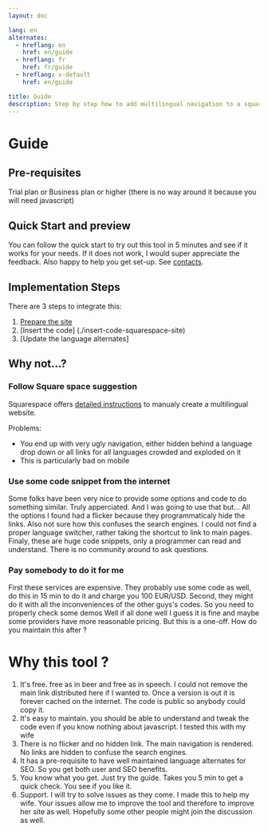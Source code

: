 ```yaml
---
layout: doc

lang: en
alternates:
  - hreflang: en
    href: en/guide
  - hreflang: fr
    href: fr/guide
  - hreflang: x-default
    href: en/guide

title: Guide
description: Step by step how to add multilingual navigation to a squarespace website
---
```


# Guide

## Pre-requisites

Trial plan or Business plan or higher (there is no way around it because you will need javascript)


## Quick Start and preview

You can follow the quick start to try out this tool in 5 minutes and see if it works for your needs.
If it does not work, I would super appreciate the feedback. Also happy to help you get set-up. See [contacts](./contact).


## Implementation Steps

There are 3 steps to integrate this:
1. [Prepare the site](./prepare-squarespace-site)
2. [Insert the code] (./insert-code-squarespace-site)
3. [Update the language alternates]


## Why not...?

### Follow Square space suggestion

Squarespace offers [detailed instructions](https://support.squarespace.com/hc/en-us/articles/16552875658765-Manually-creating-a-multilingual-site) to manualy create a multilingual website.

Problems:
- You end up with very ugly navigation, either hidden behind a language drop down or all links for all languages crowded and exploded on it
- This is particularly bad on mobile

### Use some code snippet from the internet

Some folks have been very nice to provide some options and code to do something similar.
Truly apperciated. And I was going to use that but...
All the options I found had a flicker because they programmaticaly hide the links. Also not sure how this confuses the search engines.
I could not find a proper language switcher, rather taking the shortcut to link to main pages.
Finaly, these are huge code snippets, only a programmer can read and understand.
There is no community around to ask questions.



### Pay somebody to do it for me

First these services are expensive. They probably use some code as well, do this in 15 min to do it and charge you 100 EUR/USD.
Second, they might do it with all the inconveniences of the other guys's codes. So you need to properly check some demos
Well if all done well I guess it is fine and maybe some providers have more reasonable pricing. But this is a one-off. How do you maintain this after ?


# Why this tool ?


1. It's free. free as in beer and free as in speech. I could not remove the main link distributed here if I wanted to. Once a version is out it is forever cached on the internet. The code is public so anybody could copy it.
2. It's easy to maintain. you should be able to understand and tweak the code even if you know nothing about javascript. I tested this with my wife 
3. There is no flicker and no hidden link. The main navigation is rendered. No links are hidden to confuse the search engines.
4. It has a pre-requisite to have well maintained language alternates for SEO. So you get both user and SEO benefits.
6. You know what you get. Just try the guide. Takes you 5 min to get a quick check. You see if you like it.
7. Support. I will try to solve issues as they come. I made this to help my wife. Your issues allow me to improve the tool and therefore to improve her site as well. Hopefully some other people might join the discussion as well. 









